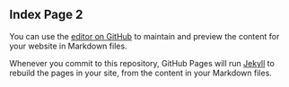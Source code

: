 ---
---
## Index Page 2

You can use the [editor on GitHub](https://github.com/Moxygon/PagesTest/edit/master/README.md) to maintain and preview the content for your website in Markdown files.

Whenever you commit to this repository, GitHub Pages will run [Jekyll](https://jekyllrb.com/) to rebuild the pages in your site, from the content in your Markdown files.
